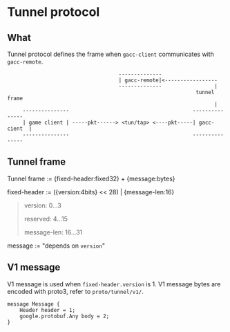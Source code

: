 # Tunnel protocol

## What

Tunnel protocol defines the frame when `gacc-client` communicates with `gacc-remote`.

```
                                    --------------
                                    | gacc-remote|<-----------------
                                    --------------                 |
                                                             tunnel frame
                                                                   |
     ---------------                                        ---------------
     | game client | -----pkt------> <tun/tap> <----pkt-----| gacc-cient  |
     ---------------                                        ---------------
```

## Tunnel frame

Tunnel frame := {fixed-header:fixed32} + {message:bytes}


fixed-header := ({version:4bits} << 28) | {message-len:16} 

> version: 0...3 
>
> reserved: 4...15
>
> message-len: 16...31


message := "depends on `version`"

## V1 message

V1 message is used when `fixed-header.version` is 1. V1 message bytes are encoded with proto3, refer to `proto/tunnel/v1/`.

```
message Message {
    Header header = 1;
    google.protobuf.Any body = 2;
}
```
